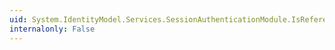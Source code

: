```yaml
---
uid: System.IdentityModel.Services.SessionAuthenticationModule.IsReferenceMode
internalonly: False
---
```

